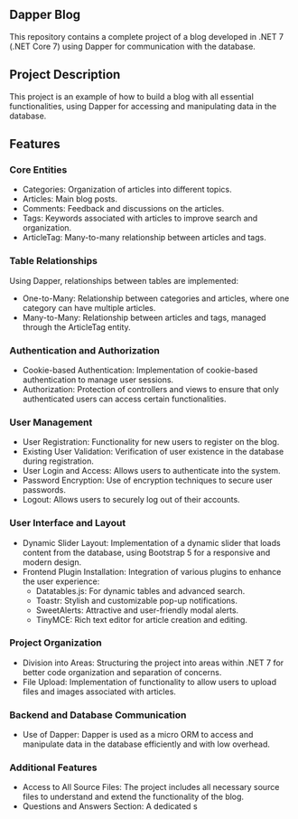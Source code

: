 ## Dapper Blog

This repository contains a complete project of a blog developed in .NET 7 (.NET Core 7) using Dapper for communication with the database.

## Project Description

This project is an example of how to build a blog with all essential functionalities, using Dapper for accessing and manipulating data in the database.

## Features

### Core Entities

- Categories: Organization of articles into different topics.
- Articles: Main blog posts.
- Comments: Feedback and discussions on the articles.
- Tags: Keywords associated with articles to improve search and organization.
- ArticleTag: Many-to-many relationship between articles and tags.

### Table Relationships

Using Dapper, relationships between tables are implemented:

- One-to-Many: Relationship between categories and articles, where one category can have multiple articles.
- Many-to-Many: Relationship between articles and tags, managed through the ArticleTag entity.

### Authentication and Authorization

- Cookie-based Authentication: Implementation of cookie-based authentication to manage user sessions.
- Authorization: Protection of controllers and views to ensure that only authenticated users can access certain functionalities.

### User Management

- User Registration: Functionality for new users to register on the blog.
- Existing User Validation: Verification of user existence in the database during registration.
- User Login and Access: Allows users to authenticate into the system.
- Password Encryption: Use of encryption techniques to secure user passwords.
- Logout: Allows users to securely log out of their accounts.

### User Interface and Layout

- Dynamic Slider Layout: Implementation of a dynamic slider that loads content from the database, using Bootstrap 5 for a responsive and modern design.
- Frontend Plugin Installation: Integration of various plugins to enhance the user experience:
  - Datatables.js: For dynamic tables and advanced search.
  - Toastr: Stylish and customizable pop-up notifications.
  - SweetAlerts: Attractive and user-friendly modal alerts.
  - TinyMCE: Rich text editor for article creation and editing.

### Project Organization

- Division into Areas: Structuring the project into areas within .NET 7 for better code organization and separation of concerns.
- File Upload: Implementation of functionality to allow users to upload files and images associated with articles.

### Backend and Database Communication

- Use of Dapper: Dapper is used as a micro ORM to access and manipulate data in the database efficiently and with low overhead.


### Additional Features

- Access to All Source Files: The project includes all necessary source files to understand and extend the functionality of the blog.
- Questions and Answers Section: A dedicated s
